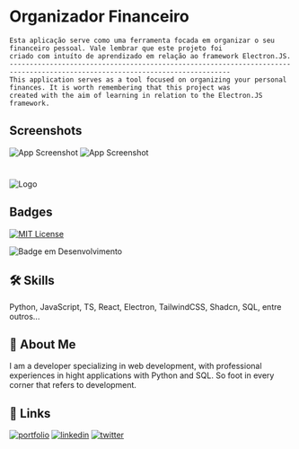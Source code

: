 
# Organizador Financeiro

    Esta aplicação serve como uma ferramenta focada em organizar o seu financeiro pessoal. Vale lembrar que este projeto foi 
    criado com intuíto de aprendizado em relação ao framework Electron.JS. 
    -----------------------------------------------------------------------------------------------------------------------------
    This application serves as a tool focused on organizing your personal finances. It is worth remembering that this project was 
    created with the aim of learning in relation to the Electron.JS framework.



## Screenshots

![App Screenshot](https://media.discordapp.net/attachments/758832551300562954/1351900577801572404/image.png?ex=67dc0f06&is=67dabd86&hm=1e15a5c6d98b06ff2acbf1a26bbfa1f548e2a850c5dc4c100df21df5e548355c&=&format=webp&quality=lossless) ![App Screenshot](https://media.discordapp.net/attachments/758832551300562954/1351901063388856320/image.png?ex=67dc0f7a&is=67dabdfa&hm=39665e903bef9533bac8a8a9936b85c238fa1ce45eae2c31853368dc232157b9&=&format=webp&quality=lossless)
#

![Logo](https://media.discordapp.net/attachments/758832551300562954/1351908583108907161/image.png?ex=67dc167b&is=67dac4fb&hm=72f791797855890f00e404fbf6d1d65f5d2a3760d3ab8c898117630cb3f72aea&=&format=webp&quality=lossless&width=1552&height=450)


## Badges


[![MIT License](https://img.shields.io/badge/License-MIT-green.svg)](https://choosealicense.com/licenses/mit/)

![Badge em Desenvolvimento](http://img.shields.io/static/v1?label=STATUS&message=EM%20DESENVOLVIMENTO&color=GREEN&style=for-the-badge)


## 🛠 Skills
Python, JavaScript, TS, React, Electron, TailwindCSS, Shadcn, SQL, entre outros...


## 🚀 About Me
I am a developer specializing in web development, with professional experiences in hight applications with Python and SQL. So foot in every corner that refers to development.


## 🔗 Links
[![portfolio](https://img.shields.io/badge/my_portfolio-000?style=for-the-badge&logo=ko-fi&logoColor=white)](https://github.com/)
[![linkedin](https://img.shields.io/badge/linkedin-0A66C2?style=for-the-badge&logo=linkedin&logoColor=white)](https://www.linkedin.com/in/ricardobarbosrr/)
[![twitter](https://img.shields.io/badge/twitter-1DA1F2?style=for-the-badge&logo=twitter&logoColor=white)](https://x.com/ricardobarbosrr)

